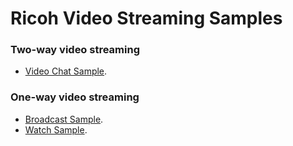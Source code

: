 # Ricoh Video Streaming Samples

### Two-way video streaming

* [Video Chat Sample](https://github.com/ricohapi/video-streaming-sample-app/tree/master/samples/twoway).

### One-way video streaming

* [Broadcast Sample](https://github.com/ricohapi/video-streaming-sample-app/tree/master/samples/oneway-broadcast).
* [Watch Sample](https://github.com/ricohapi/video-streaming-sample-app/tree/master/samples/oneway-watch).
